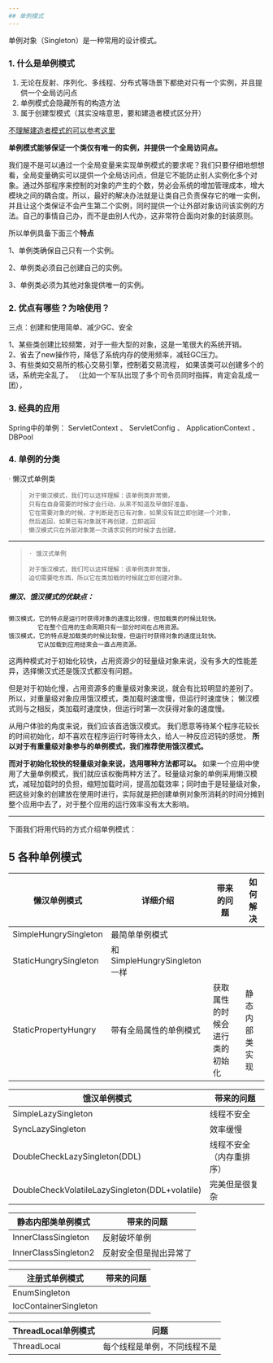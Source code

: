 ```yaml
---
## 单例模式
---
```

单例对象（Singleton）是一种常用的设计模式。

### 1. 什么是单例模式

1. 无论在反射、序列化、多线程、分布式等场景下都绝对只有一个实例，并且提供一个全局访问点
2. 单例模式会隐藏所有的构造方法
3. 属于创建型模式（其实没啥意思，要和建造者模式区分开）

[不理解建造者模式的可以参考这里](https://blog.csdn.net/qq_39455116/article/details/88384600)

**单例模式能够保证一个类仅有唯一的实例，并提供一个全局访问点。**

我们是不是可以通过一个全局变量来实现单例模式的要求呢？我们只要仔细地想想看，全局变量确实可以提供一个全局访问点，但是它不能防止别人实例化多个对象。通过外部程序来控制的对象的产生的个数，势必会系统的增加管理成本，增大模块之间的耦合度。所以，最好的解决办法就是让类自己负责保存它的唯一实例，并且让这个类保证不会产生第二个实例，同时提供一个让外部对象访问该实例的方法。自己的事情自己办，而不是由别人代办，这非常符合面向对象的封装原则。

所以单例具备下面三个**特点**

1、单例类确保自己只有一个实例。

2、单例类必须自己创建自己的实例。

3、单例类必须为其他对象提供唯一的实例。



### 2. 优点有哪些？为啥使用？

三点：创建和使用简单、减少GC、安全

   1、某些类创建比较频繁，对于一些大型的对象，这是一笔很大的系统开销。
​    
   2、省去了new操作符，降低了系统内存的使用频率，减轻GC压力。
​    
   3、有些类如交易所的核心交易引擎，控制着交易流程，
​    			如果该类可以创建多个的话，系统完全乱了。
​    		（比如一个军队出现了多个司令员同时指挥，肯定会乱成一团），





### 3. 经典的应用

Spring中的单例： ServletContext 、 ServletConfig 、 ApplicationContext 、 DBPool



### 4. 单例的分类

·  懒汉式单例类

>     对于懒汉模式，我们可以这样理解：该单例类非常懒，
>     只有在自身需要的时候才会行动，从来不知道及早做好准备。
>     它在需要对象的时候，才判断是否已有对象，如果没有就立即创建一个对象，
>     然后返回，如果已有对象就不再创建，立即返回
>     懒汉模式只在外部对象第一次请求实例的时候才去创建。

---

>     · 饿汉式单例
>
>     对于饿汉模式，我们可以这样理解：该单例类非常饿，
>     迫切需要吃东西，所以它在类加载的时候就立即创建对象。

##### 懒汉、饿汉模式的优缺点：

    懒汉模式，它的特点是运行时获得对象的速度比较慢，但加载类的时候比较快。
    		它在整个应用的生命周期只有一部分时间在占用资源。
    饿汉模式，它的特点是加载类的时候比较慢，但运行时获得对象的速度比较快。
    	    它从加载到应用结束会一直占用资源。

这两种模式对于初始化较快，占用资源少的轻量级对象来说，没有多大的性能差异，选择懒汉式还是饿汉式都没有问题。

但是对于初始化慢，占用资源多的重量级对象来说，就会有比较明显的差别了。
所以，对重量级对象应用饿汉模式，类加载时速度慢，但运行时速度快；
懒汉模式则与之相反，类加载时速度快，但运行时第一次获得对象的速度慢。

从用户体验的角度来说，我们应该首选饿汉模式。
我们愿意等待某个程序花较长的时间初始化，却不喜欢在程序运行时等待太久，给人一种反应迟钝的感觉，
**所以对于有重量级对象参与的单例模式，我们推荐使用饿汉模式。**

**而对于初始化较快的轻量级对象来说，选用哪种方法都可以。**
如果一个应用中使用了大量单例模式，我们就应该权衡两种方法了。轻量级对象的单例采用懒汉模式，减轻加载时的负担，缩短加载时间，提高加载效率；同时由于是轻量级对象，把这些对象的创建放在使用时进行，实际就是把创建单例对象所消耗的时间分摊到整个应用中去了，对于整个应用的运行效率没有太大影响。

---

下面我们将用代码的方式介绍单例模式：



## 5 各种单例模式



| 懒汉单例模式          | 详细介绍                    | 带来的问题                     | 如何解决       |
| --------------------- | --------------------------- | ------------------------------ | -------------- |
| SimpleHungrySingleton | 最简单单例模式              |                                |                |
| StaticHungrySingleton | 和SimpleHungrySingleton一样 |                                |                |
| StaticPropertyHungry  | 带有全局属性的单例模式      | 获取属性的时候会进行类的初始化 | 静态内部类实现 |



| 饿汉单例模式                                   | 带来的问题               |
| ---------------------------------------------- | ------------------------ |
| SimpleLazySingleton                            | 线程不安全               |
| SyncLazySingleton                              | 效率缓慢                 |
| DoubleCheckLazySingleton(DDL)                  | 线程不安全（内存重排序） |
| DoubleCheckVolatileLazySingleton(DDL+volatile) | 完美但是很复杂           |



| 静态内部类单例模式 | 带来的问题 |
| ------------ | ---- |
| InnerClassSingleton | 反射破坏单例 |
| InnerClassSingleton2 | 反射安全但是抛出异常了 |




| 注册式单例模式 | 带来的问题 |
| ------------ | ---- |
| EnumSingleton |      |
| IocContainerSingleton | |





| ThreadLocal单例模式 | 问题 |
| ------------ | ---- |
| ThreadLocal | 每个线程是单例，不同线程不是 |



























